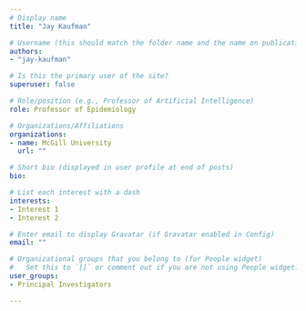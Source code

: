 ```yaml
---
# Display name
title: "Jay Kaufman"

# Username (this should match the folder name and the name on publications)
authors:
- "jay-kaufman"

# Is this the primary user of the site?
superuser: false

# Role/position (e.g., Professor of Artificial Intelligence)
role: Professor of Epidemiology

# Organizations/Affiliations
organizations:
- name: McGill University
  url: ""

# Short bio (displayed in user profile at end of posts)
bio: 

# List each interest with a dash
interests:
- Interest 1
- Interest 2

# Enter email to display Gravatar (if Gravatar enabled in Config)
email: ""

# Organizational groups that you belong to (for People widget)
#   Set this to `[]` or comment out if you are not using People widget.
user_groups:
- Principal Investigators

---
```

